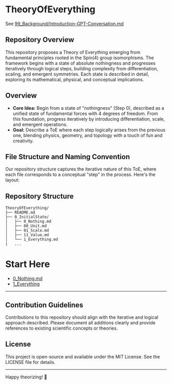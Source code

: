 # TheoryOfEverything
See [99_Background/Introduction-GPT-Conversation.md](99_Background/Introduction-GPT-Conversation.md)

## Repository Overview
This repository proposes a Theory of Everything emerging from fundamental principles rooted in the Spin(4) group isomorphisms. The framework begins with a state of absolute nothingness and progresses iteratively through logical steps, building complexity from differentiation, scaling, and emergent symmetries. Each state is described in detail, exploring its mathematical, physical, and conceptual implications.

## Overview
- **Core Idea:** Begin from a state of "nothingness" (Step 0), described as a unified state of fundamental forces with 4 degrees of freedom. From this foundation, progress iteratively by introducing differentiation, scale, and emergent operations.
- **Goal:** Describe a ToE where each step logically arises from the previous one, blending physics, geometry, and topology with a touch of fun and creativity.

## File Structure and Naming Convention
Our repository structure captures the iterative nature of this ToE, where each file corresponds to a conceptual "step" in the process. Here's the layout:

## Repository Structure
```
TheoryOfEverything/
├── README.md
├── 0_InitialState/
│   ├── 0_Nothing.md
│   ├── 00_Unit.md
│   ├── 01_Scale.md
│   ├── 11_Value.md
│   └── 1_Everything.md
|   ...
```
# Start Here
- [0_Nothing.md](0_InitialState/0_Nothing.md)
- [1_Everything](0_InitialState/1_Everything.md)


---

## Contribution Guidelines
Contributions to this repository should align with the iterative and logical approach described. Please document all additions clearly and provide references to existing scientific concepts or theories.


## License
This project is open-source and available under the MIT License. See the LICENSE file for details.

---

Happy theorizing! 🚀